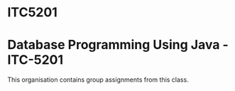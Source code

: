 # ITC5201
# Database Programming Using Java - ITC-5201
This organisation contains group assignments from this class.
